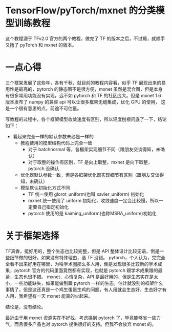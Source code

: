 # TensorFlow/pyTorch/mxnet 的分类模型训练教程

这个教程源于 TFv2.0 官方的两个教程，做完了 TF 的版本之后，不过瘾，就顺手又撸了 pyTorch 和 mxnet 的版本。


# 一点心得

三个框架发展了这些年，各有千秋，就目前的教程内容看，似乎 TF 展现出来的易用性是最高的，pytorch 的静态图不是很方便，mxnet 虽然是混合图，但是本身有很多常用功能没有实现，远不如 pytorch 和 TF 的社区庞大。但是 mxnet 1.6 版本发布了 numpy 的兼容 api 可以让很多框架无缝集成，优化 GPU 的使用， 这是一个很有意思的点，前途不可估量。

写教程的过程中，各个框架模型收敛速度有区别，所以轻度刨根问底了一下，结论如下：
- 看起来完全一样的默认参数未必是一样的
  - 教程使用的模型结构代码上完全一致
    - 对于 batchnormal 等，各框架实现细节不同（跟朋友交谈得知，未确认）
    - 对于取整的操作有区别，TF 是向上取整，mxnet 是向下取整，pytorch 没确认
  - 优化器默认参数一致，但是各框架优化器实现细节有区别（跟朋友交谈得知，未确认）
  - 模型默认初始化方式不同
    - TF 统一使用 glorot_uniform(也叫 xavier_uniform) 初始化
    - mxnet 统一使用了 unform 初始化，收敛速度一定会比较慢，所以一定要自己指定初始化
    - pytorch 使用的是 kaiming_uniform(也称MSRA_uniform)初始化

# 关于框架选择

TF真香，挺好用的，整个生态也比较完整，但是 API 整体设计比较无语，倒是一些细节做的很好，如果没有特殊理由，选 TF 没错。
pytorch，个人认为，完完全全看不出来好用在哪里，为啥学术圈那么多人用，倒是发现很多比较新的学术成果，pytorch 官方的代码里面竟然都有实现，也就是 pytorch 跟学术成果跟的最紧，生态也很不错。
mxnet，心情复杂，API 是最好用的，但是生态实在是太小，一些功能缺失，如果能做到跟 pytorch 一样的生态，估计就没别的框架什么事情了。但是这还真是一个鸡生蛋蛋生鸡的问题，有人用就会生态好，生态好才有人用，我希望有一天 mxnet 能真的火起来。

结论是，没有结论。

最近由于用 mxnet 资源实在不好找，考虑换到 pytorch 了，毕竟能够省一些力气，而且很多产品也对 pytorch 提供很好的支持。但我不会放弃 mxnet 的。
